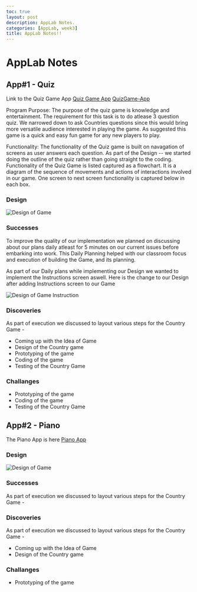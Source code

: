 ```yaml
---
toc: true
layout: post
description: AppLab Notes.
categories: [AppLab, week3]
title: AppLab Notes!!
---
```

# AppLab Notes

## App#1 - Quiz 

Link to the Quiz Game App
[Quiz Game App](https://studio.code.org/projects/applab/7C7Wx87SDmZ-pGtIjQ5nYRIn2ZEZ8s3MdYTCSud-hMQ)
<a href="https://studio.code.org/projects/applab/7C7Wx87SDmZ-pGtIjQ5nYRIn2ZEZ8s3MdYTCSud-hMQ" title="Quiz Game App">QuizGame-App</a>


Program Purpose: The purpose of the quiz game is knowledge and entertainment. The requirement for this task is to do atlease 3 question quiz. We  narrowed down to ask Countries questions since this would bring more versatile audience interested in playing the game. As suggested this game is a quick and easy fun game for any new players to play.

Functionality: The functionality of the Quiz game is built on navagation of screens as user answers each question. As part of the Design -- we started doing the outline of the quiz rather than going straight to the coding. Functionality of the Quiz Game is listed captured as a flowchart. It is a diagram of the sequence of movements and actions of interactions involved in our game. One screen to next screen functionality is captured below in each box.  



### Design 

![Design of Game]({{site.baseurl}}/images/quiz_design.jpg)


### Successes

To improve the quality of our implementation we planned on discussing about our plans daily atleast for 5 minutes on our current issues before embarking into work. This Daily Planning helped with our classroom focus and execution of building the Game, and its planning.

As part of our Daily plans while implementing our Design we wanted to implement the Instructions screen aswell. Here is the change to our Design after adding Instructions screen to our Game

![Design of Game Instruction]({{site.baseurl}}/images/quiz_design_instructions.jpg)

### Discoveries 

As part of execution we discussed to layout various steps for the Country Game - 
* Coming up with the Idea of Game
* Design of the Country game
* Prototyping of the game
* Coding of the game
* Testing of the Country Game  

### Challanges

* Prototyping of the game
* Coding of the game
* Testing of the Country Game  

## App#2 - Piano 
The Piano App is here 
[Piano App](https://studio.code.org/projects/applab/35N9tDBlcOcZeakwvdU2D8WcUEbokAIC_yMBKHTpXTY)

### Design 

![Design of Game]({{site.baseurl}}/images/quiz_design.jpg)


### Successes
As part of execution we discussed to layout various steps for the Country Game - 

### Discoveries 

As part of execution we discussed to layout various steps for the Country Game - 
* Coming up with the Idea of Game
* Design of the Country game

### Challanges

* Prototyping of the game
